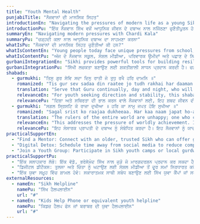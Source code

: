 ```yaml
---
title: "Youth Mental Health"
punjabiTitle: "ਨੌਜਵਾਨਾਂ ਦੀ ਮਾਨਸਿਕ ਸਿਹਤ"
introductionEn: "Navigating the pressures of modern life as a young Sikh can be challenging, but your mental well-being is a priority."
introductionPu: "ਇੱਕ ਨੌਜਵਾਨ ਸਿੱਖ ਵਜੋਂ ਆਧੁਨਿਕ ਜੀਵਨ ਦੇ ਦਬਾਅ ਨਾਲ ਨਜਿੱਠਣਾ ਚੁਣੌਤੀਪੂਰਨ ਹੋ ਸਕਦਾ ਹੈ, ਪਰ ਤੁਹਾਡੀ ਮਾਨਸਿਕ ਤੰਦਰੁਸਤੀ ਇੱਕ ਤਰਜੀਹ ਹੈ।"
summaryEn: "Navigating modern pressures with Chardi Kala"
summaryPu: "ਚੜ੍ਹਦੀ ਕਲਾ ਨਾਲ ਆਧੁਨਿਕ ਦਬਾਅ ਦਾ ਸਾਹਮਣਾ ਕਰਨਾ"
whatIsPu: "ਨੌਜਵਾਨਾਂ ਦੀ ਮਾਨਸਿਕ ਸਿਹਤ ਚੁਣੌਤੀਆਂ ਕੀ ਹਨ?"
whatIsContentEn: "Young people today face unique pressures from school, social media, family expectations, and identity formation. Issues like anxiety, depression, body image concerns, and stress about the future are common. It's important to recognize that these feelings are valid and that support is available."
whatIsContentPu: "ਅੱਜ ਦੇ ਨੌਜਵਾਨ ਸਕੂਲ, ਸੋਸ਼ਲ ਮੀਡੀਆ, ਪਰਿਵਾਰਕ ਉਮੀਦਾਂ ਅਤੇ ਪਛਾਣ ਦੇ ਨਿਰਮਾਣ ਤੋਂ ਵਿਲੱਖਣ ਦਬਾਅ ਦਾ ਸਾਹਮਣਾ ਕਰਦੇ ਹਨ। ਚਿੰਤਾ, ਉਦਾਸੀ, ਸਰੀਰਕ ਦਿੱਖ ਸੰਬੰਧੀ ਚਿੰਤਾਵਾਂ, ਅਤੇ ਭਵਿੱਖ ਬਾਰੇ ਤਣਾਅ ਵਰਗੇ ਮੁੱਦੇ ਆਮ ਹਨ। ਇਹ ਪਛਾਣਨਾ ਮਹੱਤਵਪੂਰਨ ਹੈ ਕਿ ਇਹ ਭਾਵਨਾਵਾਂ ਜਾਇਜ਼ ਹਨ ਅਤੇ ਸਹਾਇਤਾ ਉਪਲਬਧ ਹੈ।"
gurbaniIntegrationEn: "Sikhi provides powerful tools for building resilience. The concept of Chardi Kala (eternal optimism) is not about ignoring problems, but about facing them with courage and faith in Waheguru. Establishing a personal connection with Gurbani through Nitnem (daily prayers) can provide a stable anchor in a fast-changing world. The Khalsa identity itself, with the 5 Ks, offers a strong sense of self and belonging."
gurbaniIntegrationPu: "ਸਿੱਖੀ ਲਚਕਤਾ ਬਣਾਉਣ ਲਈ ਸ਼ਕਤੀਸ਼ਾਲੀ ਸਾਧਨ ਪ੍ਰਦਾਨ ਕਰਦੀ ਹੈ। ਚੜ੍ਹਦੀ ਕਲਾ (ਸਦੀਵੀ ਆਸ਼ਾਵਾਦ) ਦਾ ਸੰਕਲਪ ਸਮੱਸਿਆਵਾਂ ਨੂੰ ਨਜ਼ਰਅੰਦਾਜ਼ ਕਰਨ ਬਾਰੇ ਨਹੀਂ ਹੈ, ਬਲਕਿ ਵਾਹਿਗੁਰੂ ਵਿੱਚ ਹਿੰਮਤ ਅਤੇ ਵਿਸ਼ਵਾਸ ਨਾਲ ਉਨ੍ਹਾਂ ਦਾ ਸਾਹਮਣਾ ਕਰਨ ਬਾਰੇ ਹੈ। ਨਿਤਨੇਮ (ਰੋਜ਼ਾਨਾ ਅਰਦਾਸਾਂ) ਦੁਆਰਾ ਗੁਰਬਾਣੀ ਨਾਲ ਇੱਕ ਨਿੱਜੀ ਸਬੰਧ ਸਥਾਪਤ ਕਰਨਾ ਤੇਜ਼ੀ ਨਾਲ ਬਦਲ ਰਹੇ ਸੰਸਾਰ ਵਿੱਚ ਇੱਕ ਸਥਿਰ ਲੰਗਰ ਪ੍ਰਦਾਨ ਕਰ ਸਕਦਾ ਹੈ। ਖਾਲਸਾ ਪਛਾਣ ਖੁਦ, 5 ਕਕਾਰਾਂ ਨਾਲ, ਸਵੈ ਅਤੇ ਸਬੰਧ ਦੀ ਇੱਕ ਮਜ਼ਬੂਤ ​​ਭਾਵਨਾ ਪ੍ਰਦਾਨ ਕਰਦੀ ਹੈ।"
shabads:
  - gurmukhi: "ਤਿਸੁ ਗੁਰ ਸੇਵਿ ਸਦਾ ਦਿਨੁ ਰਾਤੀ ਜੋ ਤੁਧੁ ਰਖੈ ਹਰਿ ਦਾਮਨਿ ॥"
    romanized: "Tis gur sev sadaa din raatee jo tudh rakhai har daaman."
    translation: "Serve that Guru continually, day and night, who will keep you attached to the Lord's apron."
    relevanceEn: "For youth seeking direction and stability, this shabad reinforces the idea of finding a spiritual anchor (the Guru) for guidance and protection amidst life's uncertainties."
    relevancePu: "ਦਿਸ਼ਾ ਅਤੇ ਸਥਿਰਤਾ ਦੀ ਭਾਲ ਕਰਨ ਵਾਲੇ ਨੌਜਵਾਨਾਂ ਲਈ, ਇਹ ਸ਼ਬਦ ਜੀਵਨ ਦੀਆਂ ਅਨਿਸ਼ਚਿਤਤਾਵਾਂ ਦੇ ਵਿਚਕਾਰ ਮਾਰਗਦਰਸ਼ਨ ਅਤੇ ਸੁਰੱਖਿਆ ਲਈ ਇੱਕ ਅਧਿਆਤਮਿਕ ਲੰਗਰ (ਗੁਰੂ) ਲੱਭਣ ਦੇ ਵਿਚਾਰ ਨੂੰ ਮਜ਼ਬੂਤ ​​ਕਰਦਾ ਹੈ।"
  - gurmukhi: "ਸਗਲ ਸ੍ਰਿਸਟਿ ਕੋ ਰਾਜਾ ਦੁਖੀਆ ॥ ਹਰਿ ਕਾ ਨਾਮੁ ਜਪਤ ਹੋਇ ਸੁਖੀਆ ॥"
    romanized: "Sagal srist ko raajaa dukheeaa. Har kaa naam japat ho-ay sukheeaa."
    translation: "The rulers of the entire world are unhappy; one who chants the Lord's Name becomes happy."
    relevanceEn: "This addresses the pressure of worldly achievement. It reminds young people that true happiness (sukh) comes not from external success but from inner contentment found through Naam Japna."
    relevancePu: "ਇਹ ਸੰਸਾਰਕ ਪ੍ਰਾਪਤੀ ਦੇ ਦਬਾਅ ਨੂੰ ਸੰਬੋਧਿਤ ਕਰਦਾ ਹੈ। ਇਹ ਨੌਜਵਾਨਾਂ ਨੂੰ ਯਾਦ ਦਿਵਾਉਂਦਾ ਹੈ ਕਿ ਸੱਚੀ ਖੁਸ਼ੀ (ਸੁਖ) ਬਾਹਰੀ ਸਫਲਤਾ ਤੋਂ ਨਹੀਂ ਬਲਕਿ ਨਾਮ ਜਪਣਾ ਦੁਆਰਾ ਲੱਭੀ ਅੰਦਰੂਨੀ ਸੰਤੁਸ਼ਟੀ ਤੋਂ ਆਉਂਦੀ ਹੈ।"
practicalSupportEn:
  - "Find a Mentor: Connect with an older, trusted Sikh who can offer guidance."
  - "Digital Detox: Schedule time away from social media to reduce comparison and anxiety."
  - "Join a Youth Group: Participate in Sikh youth camps or local gurdwara groups to build positive peer relationships."
practicalSupportPu:
  - "ਇੱਕ ਸਲਾਹਕਾਰ ਲੱਭੋ: ਇੱਕ ਵੱਡੇ, ਭਰੋਸੇਮੰਦ ਸਿੱਖ ਨਾਲ ਜੁੜੋ ਜੋ ਮਾਰਗਦਰਸ਼ਨ ਪ੍ਰਦਾਨ ਕਰ ਸਕਦਾ ਹੈ।"
  - "ਡਿਜੀਟਲ ਡੀਟੌਕਸ: ਤੁਲਨਾ ਅਤੇ ਚਿੰਤਾ ਨੂੰ ਘਟਾਉਣ ਲਈ ਸੋਸ਼ਲ ਮੀਡੀਆ ਤੋਂ ਦੂਰ ਸਮਾਂ ਨਿਰਧਾਰਤ ਕਰੋ।"
  - "ਇੱਕ ਯੁਵਾ ਸਮੂਹ ਵਿੱਚ ਸ਼ਾਮਲ ਹੋਵੋ: ਸਕਾਰਾਤਮਕ ਸਾਥੀ ਸਬੰਧ ਬਣਾਉਣ ਲਈ ਸਿੱਖ ਯੁਵਾ ਕੈਂਪਾਂ ਜਾਂ ਸਥਾਨਕ ਗੁਰਦੁਆਰਾ ਸਮੂਹਾਂ ਵਿੱਚ ਹਿੱਸਾ ਲਓ।"
externalResources:
  - nameEn: "Sikh Helpline"
    namePu: "ਸਿੱਖ ਹੈਲਪਲਾਈਨ"
    url: "#"
  - nameEn: "Kids Help Phone or equivalent youth helpline"
    namePu: "ਕਿਡਜ਼ ਹੈਲਪ ਫੋਨ ਜਾਂ ਬਰਾਬਰ ਦੀ ਯੁਵਾ ਹੈਲਪਲਾਈਨ"
    url: "#"
---
```

